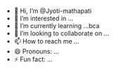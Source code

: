 - 👋 Hi, I’m @Jyoti-mathapati
- 👀 I’m interested in ...
- 🌱 I’m currently learning ...bca 
- 💞️ I’m looking to collaborate on ...
- 📫 How to reach me ...
- 😄 Pronouns: ...
- ⚡ Fun fact: ...

<!---
Jyoti-mathapati/Jyoti-mathapati is a ✨ special ✨ repository because its `README.md` (this file) appears on your GitHub profile.
You can click the Preview link to take a look at your changes.
--->

